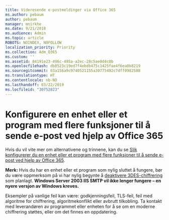 ```yaml
---
title: Videresende e-postmeldinger via Office 365
ms.author: pebaum
author: pebaum
manager: mnirkhe
ms.date: 9/21/2018
ms.audience: Admin
ms.topic: article
ROBOTS: NOINDEX, NOFOLLOW
localization_priority: Priority
ms.collection: Adm_O365
ms.custom: ''
ms.assetid: 84191e23-496c-495a-a2ec-28c5ae0d4c0b
ms.openlocfilehash: db8523c19ed7f4ebdb475c1425fae4f6ea0b8219
ms.sourcegitcommit: 03a156a9c9740521155a30775492c7dff0982588
ms.translationtype: HT
ms.contentlocale: nb-NO
ms.lasthandoff: 03/22/2019
ms.locfileid: "30752823"
---
```

# <a name="set-up-a-multifunction-device-or-application-to-send-email-using-office-365"></a>Konfigurere en enhet eller et program med flere funksjoner til å sende e-post ved hjelp av Office 365

Hvis du vil vite mer om alternativene og trinnene, kan du se [Slik konfigurerer du en enhet eller et program med flere funksjoner til å sende e-post ved hjelp av Office 365](https://support.office.com/article/69f58e99-c550-4274-ad18-c805d654b4c4).
  
**Merk:** Hvis du har en enhet eller et program som nylig sluttet å fungere, bør du være oppmerksom på vi har nylig begynte å [deaktivere 3DES-chiffrering](https://docs.microsoft.com/office365/securitycompliance/technical-reference-details-about-encryption) som planlagt.  **Windows Server 2003 IIS SMTP vil ikke lenger fungere – en nyere versjon av Windows kreves.** 

Eksempler på vanlige feil kan være: godkjenningsfeil, TLS-feil, feil med algoritme for chiffrering, algoritmekonflikt eller avbrutt tilkobling.  Ta kontakt med leverandøren av programmet eller enheten for å se om en moderne chiffrering støttes, eller om det finnes en oppdatering.
